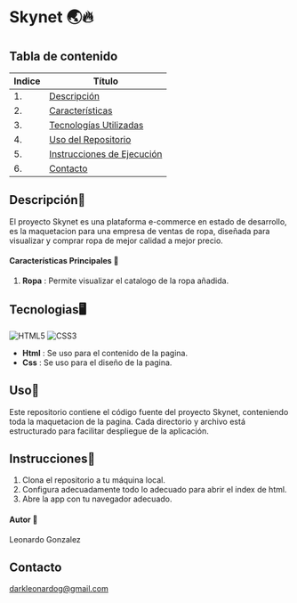# Skynet 🌏🔥

## Tabla de contenido
| Indice | Título  |
|--|--|
| 1. | [Descripción](#Descripcion) |
| 2. | [Características](#Características) |
| 3. | [Tecnologías Utilizadas](#Tecnologias) |
| 4. | [Uso del Repositorio](#Uso) |
| 5. | [Instrucciones de Ejecución](#Instrucciones) |
| 6. | [Contacto](#Contacto) |

## Descripción🚀

El proyecto Skynet es una plataforma e-commerce en estado de desarrollo, es la maquetacion para una empresa de ventas de ropa, diseñada para visualizar y comprar ropa de mejor calidad a mejor precio.

#### Características Principales 🧮

1. **Ropa** : Permite visualizar el catalogo de la ropa añadida.


## Tecnologias🖥️ 

![HTML5](https://img.shields.io/badge/html5-%23E34F26.svg?style=for-the-badge&logo=html5&logoColor=white) ![CSS3](https://img.shields.io/badge/css3-%231572B6.svg?style=for-the-badge&logo=css3&logoColor=white)

- **Html** : Se uso para el contenido de la pagina.
- **Css** : Se uso para el diseño de la pagina.

## Uso📝

Este repositorio contiene el código fuente del proyecto Skynet, conteniendo toda la maquetacion de la pagina. Cada directorio y archivo está estructurado para facilitar despliegue de la aplicación.

## Instrucciones📐

1. Clona el repositorio a tu máquina local. 
2. Configura adecuadamente todo lo adecuado para abrir el index de html.
3. Abre la app con tu navegador adecuado.

#### Autor 👤

Leonardo Gonzalez

## Contacto

darkleonardog@gmail.com
